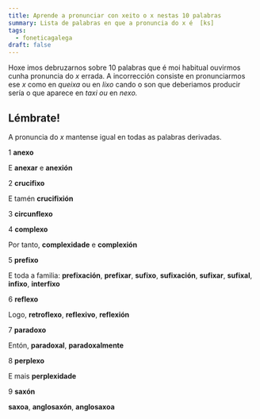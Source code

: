 ```yaml
---
title: Aprende a pronunciar con xeito o x nestas 10 palabras
summary: Lista de palabras en que a pronuncia do x é  [ks]
tags:
  - foneticagalega
draft: false
---
```

Hoxe imos debruzarnos sobre 10 palabras que é moi habitual ouvirmos cunha pronuncia do *x* errada. A incorrección consiste en pronunciarmos ese *x* como en *queixa* ou en *lixo* cando o son que deberiamos producir sería o que aparece en *taxi ou* en *nexo.*

## Lémbrate!

A pronuncia do *x* mantense igual en todas as palabras derivadas.

<article>

1 **anexo**

E **anexar** e **anexión**

</article>

<article>

2 **crucifixo**

E tamén **crucifixión**

</article>

<article>

3 **circunflexo**

</article>

<article>

4 **complexo**

Por tanto, **complexidade** e **complexión**

</article>

<article>

5 **prefixo**

E toda a familia: **prefixación**, **prefixar**, **sufixo**, **sufixación**, **sufixar**, **sufixal**, **infixo**, **interfixo**

</article>

<article>

6 **reflexo**

Logo, **retroflexo**, **reflexivo**, **reflexión**

</article>

<article>

7 **paradoxo**

Entón, **paradoxal**, **paradoxalmente**

</article>

<article>

8 **perplexo**

E mais **perplexidade**

</article>

<article>

9 **saxón**

**saxoa**, **anglosaxón**, **anglosaxoa**

</article>



</article>